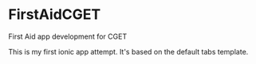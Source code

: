 # FirstAidCGET
First Aid app development for CGET

This is my first ionic app attempt. It's based on the default tabs template. 
